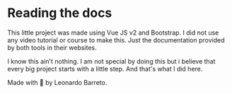 # Reading the docs

This little project was made using Vue JS v2 and Bootstrap. I did not use any video tutorial or course to make this. Just the documentation provided by both tools in their websites.

I know this ain't nothing. I am not special by doing this but i believe that every big project starts with a little step. And that's what I did here.

Made with :green_heart: by Leonardo Barreto. 